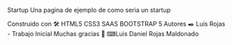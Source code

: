 Startup Una pagina de ejemplo de como seria un startup

Construido con 🛠️
HTML5
CSS3
SAAS
BOOTSTRAP 5
Autores ✒️
Luis Rojas - Trabajo Inicial
Muchas gracias 🎁
⌨Luis Daniel Rojas Maldonado
